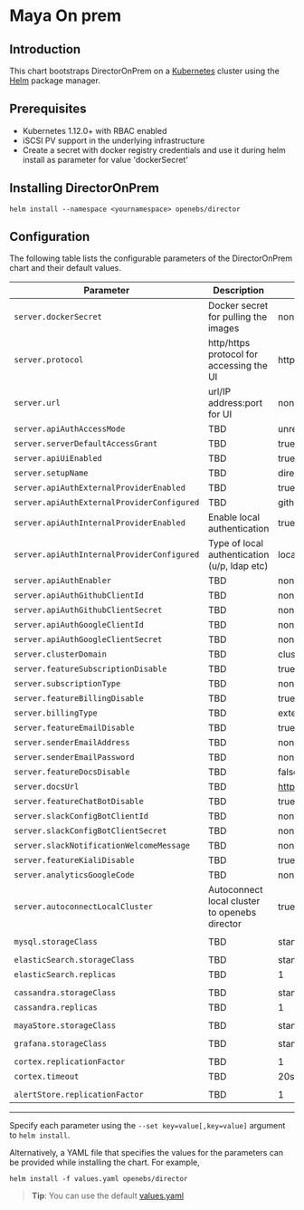 Maya On prem
=====================


Introduction
------------

This chart bootstraps DirectorOnPrem on a [Kubernetes](http://kubernetes.io) cluster using the [Helm](https://helm.sh) package manager.

## Prerequisites
- Kubernetes 1.12.0+ with RBAC enabled
- iSCSI PV support in the underlying infrastructure
- Create a secret with docker registry credentials and use it during helm install as parameter for value 'dockerSecret'

## Installing DirectorOnPrem
```
helm install --namespace <yournamespace> openebs/director
```

## Configuration

The following table lists the configurable parameters of the DirectorOnPrem chart and their default values.

| Parameter                                       | Description                                   | Default                                   |
| ------------------------------------------------|-----------------------------------------------| ------------------------------------------|
| `server.dockerSecret`                           | Docker secret for pulling the images          |      none                                 |
| `server.protocol`                               | http/https protocol for accessing the UI      |      http                                 |
| `server.url`                                    | url/IP address:port for UI                    |      none                                 |
| `server.apiAuthAccessMode`                   | TBD                                           |      unrestricted                         |
| `server.serverDefaultAccessGrant`            | TBD                                           |      true                                 |
| `server.apiUiEnabled`                         | TBD                                           |      true                                 |
| `server.setupName`                             | TBD                                           |      directoronprem                     |
| `server.apiAuthExternalProviderEnabled`     | TBD                                           |      true                                 |
| `server.apiAuthExternalProviderConfigured`  | TBD                                           |      githubconfig                         |
| `server.apiAuthInternalProviderEnabled`     |  Enable local authentication                  |      true                                     |
| `server.apiAuthInternalProviderConfigured`  |  Type of local authentication (u/p, ldap etc) |      localAuthConfig                          |
| `server.apiAuthEnabler`                       | TBD                                           |      none                                 |
| `server.apiAuthGithubClientId`              | TBD                                           |      none                                 |
| `server.apiAuthGithubClientSecret`          | TBD                                           |      none                                 |
| `server.apiAuthGoogleClientId`              | TBD                                           |      none                                 |
| `server.apiAuthGoogleClientSecret`          | TBD                                           |      none                                 |
| `server.clusterDomain`                         | TBD                                           |      cluster.local                        |
| `server.featureSubscriptionDisable`           | TBD                                           |      true                                 |
| `server.subscriptionType`                      | TBD                                           |      none                                 |
| `server.featureBillingDisable`                | TBD                                           |      true                                 |
| `server.billingType`                           | TBD                                           |      external                             |
| `server.featureEmailDisable`                  | TBD                                           |      true                                 |
| `server.senderEmailAddress`                    | TBD                                           |      none                                 |
| `server.senderEmailPassword`                  | TBD                                           |      none                                 |
| `server.featureDocsDisable`                   | TBD                                           |      false                                |
| `server.docsUrl`                               | TBD                                           |      https://docs.mayaonline.io           |
| `server.featureChatBotDisable`                | TBD                                           |      true                                 |
| `server.slackConfigBotClientId`             | TBD                                           |      none                                 |
| `server.slackConfigBotClientSecret`         | TBD                                           |      none                                 |
| `server.slackNotificationWelcomeMessage`     | TBD                                           |      none                                 |
| `server.featureKialiDisable`                  | TBD                                           |      true                                 |
| `server.analyticsGoogleCode`                  | TBD                                           |      none                                 |
| `server.autoconnectLocalCluster`                | Autoconnect local cluster to openebs director |       true                                |
|                                                 |                                               |                                           |
| `mysql.storageClass`                            | TBD                                           |      standard                             |
|                                                 |                                               |                                           |
| `elasticSearch.storageClass`                    | TBD                                           |      standard                             |
| `elasticSearch.replicas`                        | TBD                                           |      1                                    |
|                                                 |                                               |                                           |
| `cassandra.storageClass`                        | TBD                                           |      standard                             |
| `cassandra.replicas`                            | TBD                                           |      1                                    |
|                                                 |                                               |                                           |
| `mayaStore.storageClass`                        | TBD                                           |      standard                             |
|                                                 |                                               |                                           |
| `grafana.storageClass`                          | TBD                                           |      standard                             |
|                                                 |                                               |                                           |
| `cortex.replicationFactor`                      | TBD                                           |      1                                    |
| `cortex.timeout`                                | TBD                                           |      20s                                  |
|                                                 |                                               |                                           |
| `alertStore.replicationFactor`                  | TBD                                           |      1                                    |
-----------------------------------------------------------------------------------------------------------------------------------------------


Specify each parameter using the `--set key=value[,key=value]` argument to `helm install`.

Alternatively, a YAML file that specifies the values for the parameters can be provided while installing the chart. For example,

```shell
helm install -f values.yaml openebs/director
```

> **Tip**: You can use the default [values.yaml](values.yaml)
